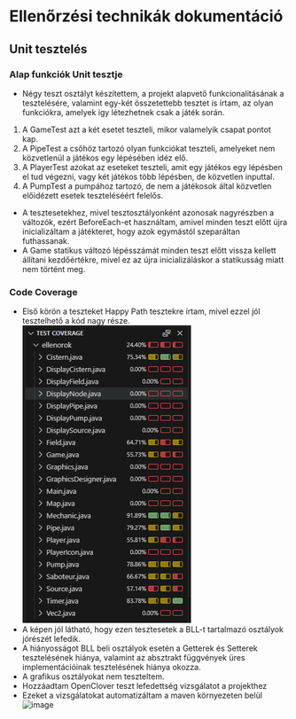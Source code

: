 # Ellenőrzési technikák dokumentáció
## Unit tesztelés
### Alap funkciók Unit tesztje
- Négy teszt osztályt készítettem, a projekt alapvető funkcionalitásának a tesztelésére, valamint egy-két összetettebb tesztet is írtam, az olyan funkciókra, amelyek így létezhetnek csak a játék során.
1. A GameTest azt a két esetet teszteli, mikor valamelyik csapat pontot kap.
2. A PipeTest a csőhöz tartozó olyan funkciókat teszteli, amelyeket nem közvetlenül a játékos egy lépésében idéz elő.
3. A PlayerTest azokat az eseteket teszteli, amit egy játékos egy lépésben el tud végezni, vagy két játékos több lépésben, de közvetlen inputtal.
4. A PumpTest a pumpához tartozó, de nem a játékosok által közvetlen előidézett esetek teszteléséért felelős.
- A tesztesetekhez, mivel tesztosztályonként azonosak nagyrészben a változók, ezért BeforeEach-et használtam, amivel minden teszt előtt újra inicializáltam a játékteret, hogy azok egymástól szeparáltan futhassanak.
- A Game statikus változó lépésszámát minden teszt előtt vissza kellett állítani kezdőértékre, mivel ez az újra inicializáláskor a statikusság miatt nem történt meg.

### Code Coverage
- Első körön a teszteket Happy Path tesztekre írtam, mivel ezzel jól tesztelhető a kód nagy része.
![Code Coverage](testCoverage.png)
- A képen jól látható, hogy ezen tesztesetek a BLL-t tartalmazó osztályok jórészét lefedik.
- A hiányosságot BLL beli osztályok esetén a Getterek és Setterek tesztelésének hiánya, valamint az absztrakt függvények üres implementációinak tesztelésének hiánya okozza.
- A grafikus osztályokat nem teszteltem.
- Hozzáadtam OpenClover teszt lefedettség vizsgálatot a projekthez
- Ezeket a vizsgálatokat automatizáltam a maven környezeten belül
![image](https://github.com/BME-MIT-IET/iet-hf-2024-ellenorok/assets/127612755/ec8ad375-e079-4a42-a17d-76c031a0efba)
